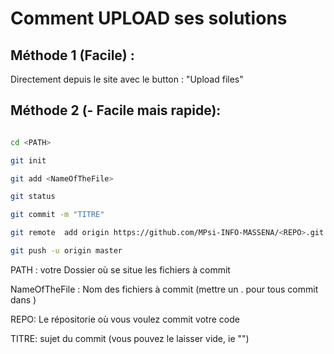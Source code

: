 # Comment UPLOAD ses solutions


## Méthode 1 (Facile) :

Directement depuis le site avec le button : "Upload files"

## Méthode 2 (- Facile mais rapide):

```bash

cd <PATH>

git init 

git add <NameOfTheFile>

git status 

git commit -m "TITRE"

git remote  add origin https://github.com/MPsi-INFO-MASSENA/<REPO>.git

git push -u origin master 

```

PATH : votre Dossier où se situe les fichiers à commit

NameOfTheFile : Nom des fichiers à commit (mettre un . pour tous commit dans <PATH>)

REPO: Le répositorie où vous voulez commit votre code

TITRE: sujet du commit (vous pouvez le laisser vide, ie "")